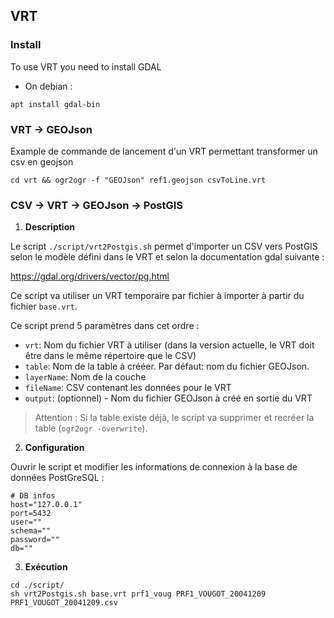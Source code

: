 ## VRT

### Install
To use VRT you need to install GDAL

* On debian : 

```
apt install gdal-bin
```

### VRT -> GEOJson

Example de commande de lancement d'un VRT permettant transformer un csv en geojson

```
cd vrt && ogr2ogr -f "GEOJson" ref1.geojson csvToLine.vrt
```

### CSV -> VRT -> GEOJson -> PostGIS

1. **Description**

Le script `./script/vrt2Postgis.sh` permet d'importer un CSV vers PostGIS selon le modèle défini dans le VRT et selon la documentation gdal suivante : 

https://gdal.org/drivers/vector/pg.html

Ce script va utiliser un VRT temporaire par fichier à importer à partir du fichier `base.vrt`.

Ce script prend 5 paramètres dans cet ordre :
- `vrt`: Nom du fichier VRT à utiliser (dans la version actuelle, le VRT doit être dans le même répertoire que le CSV)
- `table`: Nom de la table à crééer. Par défaut: nom du fichier GEOJson.
- `layerName`: Nom de la couche
- `fileName`: CSV contenant les données pour le VRT 
- `output`: (optionnel) - Nom du fichier GEOJson à créé en sortie du VRT

> Attention : Si la table existe déjà, le script va supprimer et recréer la table (`ogr2ogr -overwrite`).

2. **Configuration**

Ouvrir le script et modifier les informations de connexion à la base de données PostGreSQL :

```
# DB infos
host="127.0.0.1"
port=5432
user=""
schema=""
password=""
db=""
```

3. **Exécution**

```
cd ./script/
sh vrt2Postgis.sh base.vrt prf1_voug PRF1_VOUGOT_20041209 PRF1_VOUGOT_20041209.csv
```
